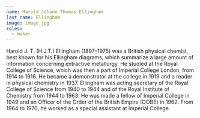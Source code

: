 ```yaml
---
name: Harold Johann Thomas Ellingham
last_name: Ellingham
image: image.jpg
roles:
  - maker
---
```

Harold J. T. (H.J.T.) Ellingham (1897–1975) was a British physical chemist, best known for his Ellingham diagrams, which summarize a large amount of information concerning extractive metallurgy. He studied at the Royal College of Science, which was then a part of Imperial College London, from 1914 to 1916. He became a demonstrator at the college in 1919 and a reader in physical chemistry in 1937. Ellingham was acting secretary of the Royal College of Science from 1940 to 1944 and of the Royal Institute of Chemistry from 1944 to 1963. He was made a fellow of Imperial College in 1949 and an Officer of the Order of the British Empire (OOBE) in 1962. From 1964 to 1970, he worked as a special assistant at Imperial College.
